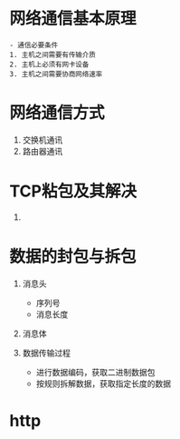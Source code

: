 
# 网络通信基本原理
    - 通信必要条件
    1. 主机之间需要有传输介质
    2. 主机上必须有网卡设备
    3. 主机之间需要协商网络速率

# 网络通信方式
1. 交换机通讯
2. 路由器通讯


# TCP粘包及其解决
1. 


# 数据的封包与拆包
1. 消息头
   - 序列号
   - 消息长度

2. 消息体

3. 数据传输过程
   - 进行数据编码，获取二进制数据包
   - 按规则拆解数据，获取指定长度的数据

# http



